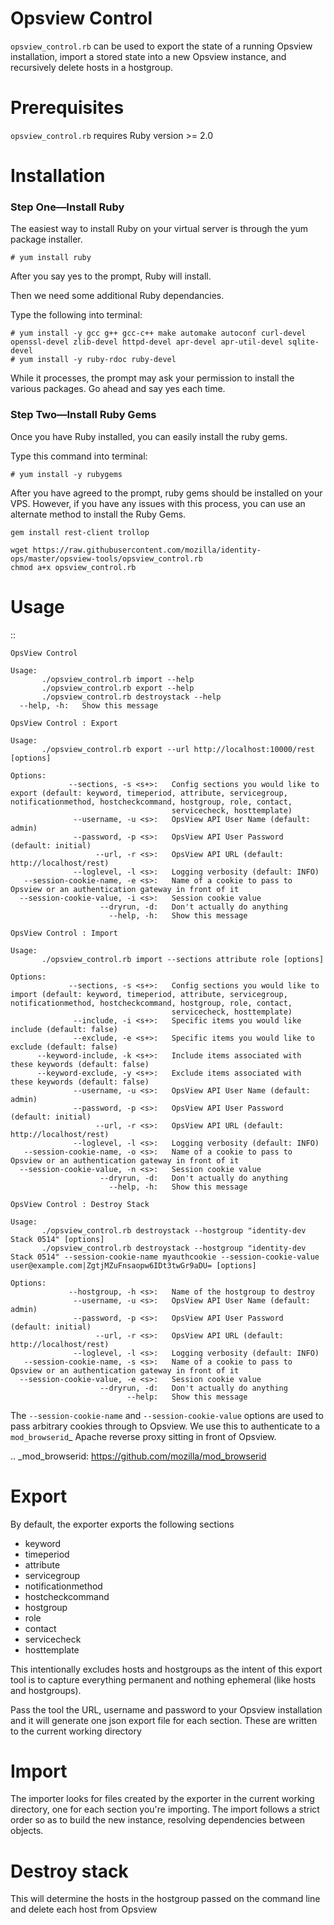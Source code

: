 # Opsview Control


``opsview_control.rb`` can be used to export the state of a running Opsview installation, import a stored state into a new Opsview instance, and recursively delete hosts in a hostgroup.

Prerequisites
=====
``opsview_control.rb`` requires Ruby version >= 2.0

Installation
=====
### Step One—Install Ruby
The easiest way to install Ruby on your virtual server is through the yum package installer.
```
# yum install ruby
```
After you say yes to the prompt, Ruby will install.

Then we need some additional Ruby dependancies.

Type the following into terminal:
```
# yum install -y gcc g++ gcc-c++ make automake autoconf curl-devel openssl-devel zlib-devel httpd-devel apr-devel apr-util-devel sqlite-devel
# yum install -y ruby-rdoc ruby-devel 
```
While it processes, the prompt may ask your permission to install the various packages. Go ahead and say yes each time.

### Step Two—Install Ruby Gems
Once you have Ruby installed, you can easily install the ruby gems.

Type this command into terminal:
```
# yum install -y rubygems
```
After you have agreed to the prompt, ruby gems should be installed on your VPS. However, if you have any issues with this process, you can use an alternate method to install the Ruby Gems.

```
gem install rest-client trollop
```
```
wget https://raw.githubusercontent.com/mozilla/identity-ops/master/opsview-tools/opsview_control.rb
chmod a+x opsview_control.rb
```

Usage
=====

::

    OpsView Control

    Usage:
           ./opsview_control.rb import --help
           ./opsview_control.rb export --help
           ./opsview_control.rb destroystack --help
      --help, -h:   Show this message

    OpsView Control : Export

    Usage:
           ./opsview_control.rb export --url http://localhost:10000/rest [options]

    Options:
                 --sections, -s <s+>:   Config sections you would like to export (default: keyword, timeperiod, attribute, servicegroup, notificationmethod, hostcheckcommand, hostgroup, role, contact,
                                        servicecheck, hosttemplate)
                  --username, -u <s>:   OpsView API User Name (default: admin)
                  --password, -p <s>:   OpsView API User Password (default: initial)
                       --url, -r <s>:   OpsView API URL (default: http://localhost/rest)
                  --loglevel, -l <s>:   Logging verbosity (default: INFO)
       --session-cookie-name, -e <s>:   Name of a cookie to pass to Opsview or an authentication gateway in front of it
      --session-cookie-value, -i <s>:   Session cookie value
                        --dryrun, -d:   Don't actually do anything
                          --help, -h:   Show this message

    OpsView Control : Import

    Usage:
           ./opsview_control.rb import --sections attribute role [options]

    Options:
                 --sections, -s <s+>:   Config sections you would like to import (default: keyword, timeperiod, attribute, servicegroup, notificationmethod, hostcheckcommand, hostgroup, role, contact,
                                        servicecheck, hosttemplate)
                  --include, -i <s+>:   Specific items you would like include (default: false)
                  --exclude, -e <s+>:   Specific items you would like to exclude (default: false)
          --keyword-include, -k <s+>:   Include items associated with these keywords (default: false)
          --keyword-exclude, -y <s+>:   Exclude items associated with these keywords (default: false)
                  --username, -u <s>:   OpsView API User Name (default: admin)
                  --password, -p <s>:   OpsView API User Password (default: initial)
                       --url, -r <s>:   OpsView API URL (default: http://localhost/rest)
                  --loglevel, -l <s>:   Logging verbosity (default: INFO)
       --session-cookie-name, -o <s>:   Name of a cookie to pass to Opsview or an authentication gateway in front of it
      --session-cookie-value, -n <s>:   Session cookie value
                        --dryrun, -d:   Don't actually do anything
                          --help, -h:   Show this message

    OpsView Control : Destroy Stack

    Usage:
           ./opsview_control.rb destroystack --hostgroup "identity-dev Stack 0514" [options]
           ./opsview_control.rb destroystack --hostgroup "identity-dev Stack 0514" --session-cookie-name myauthcookie --session-cookie-value user@example.com|ZgtjMZuFnsaopw6IDt3twGr9aDU= [options]

    Options:
                 --hostgroup, -h <s>:   Name of the hostgroup to destroy
                  --username, -u <s>:   OpsView API User Name (default: admin)
                  --password, -p <s>:   OpsView API User Password (default: initial)
                       --url, -r <s>:   OpsView API URL (default: http://localhost/rest)
                  --loglevel, -l <s>:   Logging verbosity (default: INFO)
       --session-cookie-name, -s <s>:   Name of a cookie to pass to Opsview or an authentication gateway in front of it
      --session-cookie-value, -e <s>:   Session cookie value
                        --dryrun, -d:   Don't actually do anything
                              --help:   Show this message

The ``--session-cookie-name`` and ``--session-cookie-value`` options are used to pass arbitrary cookies through to Opsview. We use this to authenticate to a `mod_browserid`_ Apache reverse proxy sitting in front of Opsview.

.. _mod_browserid: https://github.com/mozilla/mod_browserid

Export
======

By default, the exporter exports the following sections

* keyword
* timeperiod
* attribute
* servicegroup
* notificationmethod
* hostcheckcommand
* hostgroup
* role
* contact
* servicecheck
* hosttemplate

This intentionally excludes hosts and hostgroups as the intent of this export tool is to capture everything permanent and nothing ephemeral (like hosts and hostgroups).

Pass the tool the URL, username and password to your Opsview installation and it will generate one json export file for each section. These are written to the current working directory

Import
======

The importer looks for files created by the exporter in the current working directory, one for each section you're importing. The import follows a strict order so as to build the new instance, resolving dependencies between objects.

Destroy stack
=============

This will determine the hosts in the hostgroup passed on the command line and delete each host from Opsview

